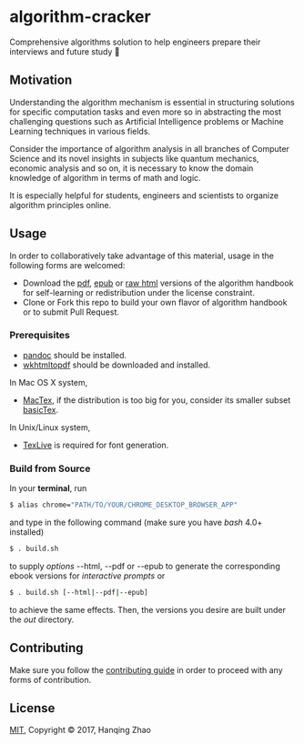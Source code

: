 # algorithm-cracker

Comprehensive algorithms solution to help engineers prepare their interviews and future study :cookie:

## Motivation

Understanding the algorithm mechanism is essential in structuring solutions for specific computation tasks and even more so in abstracting the most challenging questions such as Artificial Intelligence problems or Machine Learning techniques in various fields.

Consider the importance of algorithm analysis in all branches of Computer Science and its novel insights in subjects like quantum mechanics, economic analysis and so on, it is necessary to know the domain knowledge of algorithm in terms of math and logic.

It is especially helpful for students, engineers and scientists to organize algorithm principles online.

## Usage

In order to collaboratively take advantage of this material, usage in the following forms are welcomed:

- Download the [pdf](), [epub]() or [raw html]() versions of the algorithm handbook for self-learning or redistribution under the license constraint.
- Clone or Fork this repo to build your own flavor of algorithm handbook or to submit Pull Request.

### Prerequisites

* [pandoc](http://pandoc.org/) should be installed.
* [wkhtmltopdf](https://wkhtmltopdf.org/index.html) should be downloaded and installed.

In Mac OS X system,
* [MacTex](http://www.tug.org/mactex/), if the distribution is too big for you, consider its smaller subset [basicTex](http://www.tug.org/mactex/morepackages.html).

In Unix/Linux system,
* [TexLive](http://www.tug.org/texlive/acquire-netinstall.html) is required for font generation.

### Build from Source

In your **terminal**, run

```bash
$ alias chrome="PATH/TO/YOUR/CHROME_DESKTOP_BROWSER_APP"
```

and type in the following command (make sure you have _bash_ 4.0+ installed)

```bash
$ . build.sh
```

to supply _options_ --html, --pdf or --epub to generate the corresponding ebook versions for _interactive prompts_ or

```bash
$ . build.sh [--html|--pdf|--epub]
```

to achieve the same effects. Then, the versions you desire are built under the _out_ directory.

## Contributing

Make sure you follow the [contributing guide](.github/CONTRIBUTING.md) in order to proceed with any forms of contribution.

## License

[MIT](https://opensource.org/licenses/MIT), Copyright &copy; 2017, Hanqing Zhao
